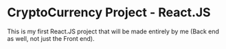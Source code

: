 # CryptoCurrency Project - React.JS
This is my first React.JS project that will be made entirely by me (Back end as well, not just the Front end).
